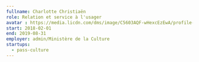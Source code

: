 ```yaml
---
fullname: Charlotte Christiaën
role: Relation et service à l'usager
avatar : https://media.licdn.com/dms/image/C5603AQF-wHexcEzEwA/profile-displayphoto-shrink_200_200/0?e=1551312000&v=beta&t=AAQ6KRTQh_9E2DbvZy2DPtS-VgTUCIBS2f4G6EgUtCo
start: 2018-02-01
end: 2019-08-31
employer: admin/Ministère de la Culture
startups:
  - pass-culture
---
```

